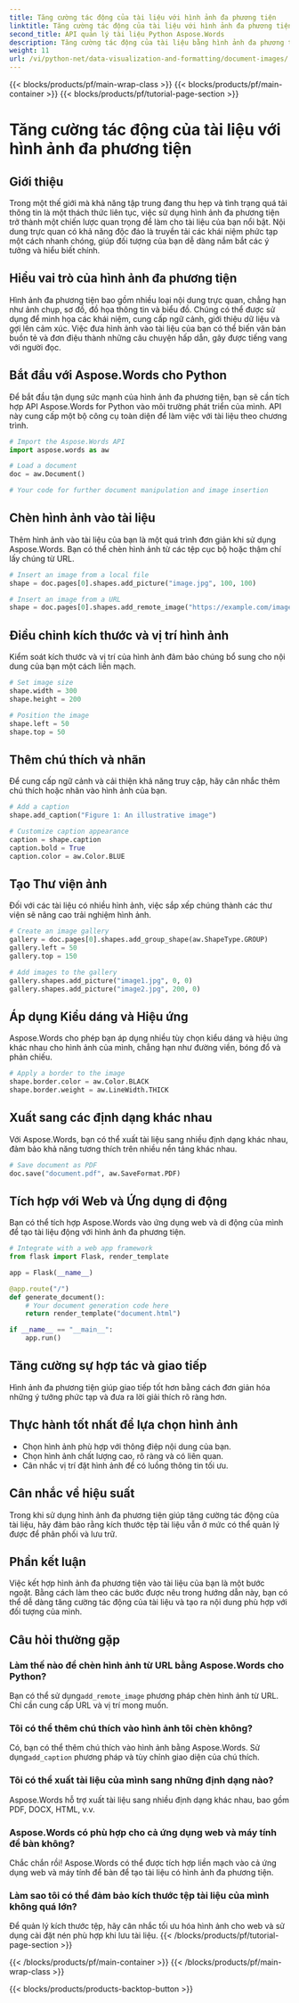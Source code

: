 ```yaml
---
title: Tăng cường tác động của tài liệu với hình ảnh đa phương tiện
linktitle: Tăng cường tác động của tài liệu với hình ảnh đa phương tiện
second_title: API quản lý tài liệu Python Aspose.Words
description: Tăng cường tác động của tài liệu bằng hình ảnh đa phương tiện bằng Aspose.Words cho Python. Tìm hiểu cách chèn, định dạng và tối ưu hóa hình ảnh từng bước.
weight: 11
url: /vi/python-net/data-visualization-and-formatting/document-images/
---
```


{{< blocks/products/pf/main-wrap-class >}}
{{< blocks/products/pf/main-container >}}
{{< blocks/products/pf/tutorial-page-section >}}

# Tăng cường tác động của tài liệu với hình ảnh đa phương tiện


## Giới thiệu

Trong một thế giới mà khả năng tập trung đang thu hẹp và tình trạng quá tải thông tin là một thách thức liên tục, việc sử dụng hình ảnh đa phương tiện trở thành một chiến lược quan trọng để làm cho tài liệu của bạn nổi bật. Nội dung trực quan có khả năng độc đáo là truyền tải các khái niệm phức tạp một cách nhanh chóng, giúp đối tượng của bạn dễ dàng nắm bắt các ý tưởng và hiểu biết chính.

## Hiểu vai trò của hình ảnh đa phương tiện

Hình ảnh đa phương tiện bao gồm nhiều loại nội dung trực quan, chẳng hạn như ảnh chụp, sơ đồ, đồ họa thông tin và biểu đồ. Chúng có thể được sử dụng để minh họa các khái niệm, cung cấp ngữ cảnh, giới thiệu dữ liệu và gợi lên cảm xúc. Việc đưa hình ảnh vào tài liệu của bạn có thể biến văn bản buồn tẻ và đơn điệu thành những câu chuyện hấp dẫn, gây được tiếng vang với người đọc.

## Bắt đầu với Aspose.Words cho Python

Để bắt đầu tận dụng sức mạnh của hình ảnh đa phương tiện, bạn sẽ cần tích hợp API Aspose.Words for Python vào môi trường phát triển của mình. API này cung cấp một bộ công cụ toàn diện để làm việc với tài liệu theo chương trình.

```python
# Import the Aspose.Words API
import aspose.words as aw

# Load a document
doc = aw.Document()

# Your code for further document manipulation and image insertion
```

## Chèn hình ảnh vào tài liệu

Thêm hình ảnh vào tài liệu của bạn là một quá trình đơn giản khi sử dụng Aspose.Words. Bạn có thể chèn hình ảnh từ các tệp cục bộ hoặc thậm chí lấy chúng từ URL.

```python
# Insert an image from a local file
shape = doc.pages[0].shapes.add_picture("image.jpg", 100, 100)

# Insert an image from a URL
shape = doc.pages[0].shapes.add_remote_image("https://example.com/image.jpg", 100, 100)
```

## Điều chỉnh kích thước và vị trí hình ảnh

Kiểm soát kích thước và vị trí của hình ảnh đảm bảo chúng bổ sung cho nội dung của bạn một cách liền mạch.

```python
# Set image size
shape.width = 300
shape.height = 200

# Position the image
shape.left = 50
shape.top = 50
```

## Thêm chú thích và nhãn

Để cung cấp ngữ cảnh và cải thiện khả năng truy cập, hãy cân nhắc thêm chú thích hoặc nhãn vào hình ảnh của bạn.

```python
# Add a caption
shape.add_caption("Figure 1: An illustrative image")

# Customize caption appearance
caption = shape.caption
caption.bold = True
caption.color = aw.Color.BLUE
```

## Tạo Thư viện ảnh

Đối với các tài liệu có nhiều hình ảnh, việc sắp xếp chúng thành các thư viện sẽ nâng cao trải nghiệm hình ảnh.

```python
# Create an image gallery
gallery = doc.pages[0].shapes.add_group_shape(aw.ShapeType.GROUP)
gallery.left = 50
gallery.top = 150

# Add images to the gallery
gallery.shapes.add_picture("image1.jpg", 0, 0)
gallery.shapes.add_picture("image2.jpg", 200, 0)
```

## Áp dụng Kiểu dáng và Hiệu ứng

Aspose.Words cho phép bạn áp dụng nhiều tùy chọn kiểu dáng và hiệu ứng khác nhau cho hình ảnh của mình, chẳng hạn như đường viền, bóng đổ và phản chiếu.

```python
# Apply a border to the image
shape.border.color = aw.Color.BLACK
shape.border.weight = aw.LineWidth.THICK
```

## Xuất sang các định dạng khác nhau

Với Aspose.Words, bạn có thể xuất tài liệu sang nhiều định dạng khác nhau, đảm bảo khả năng tương thích trên nhiều nền tảng khác nhau.

```python
# Save document as PDF
doc.save("document.pdf", aw.SaveFormat.PDF)
```

## Tích hợp với Web và Ứng dụng di động

Bạn có thể tích hợp Aspose.Words vào ứng dụng web và di động của mình để tạo tài liệu động với hình ảnh đa phương tiện.

```python
# Integrate with a web app framework
from flask import Flask, render_template

app = Flask(__name__)

@app.route("/")
def generate_document():
    # Your document generation code here
    return render_template("document.html")

if __name__ == "__main__":
    app.run()
```

## Tăng cường sự hợp tác và giao tiếp

Hình ảnh đa phương tiện giúp giao tiếp tốt hơn bằng cách đơn giản hóa những ý tưởng phức tạp và đưa ra lời giải thích rõ ràng hơn.

## Thực hành tốt nhất để lựa chọn hình ảnh

- Chọn hình ảnh phù hợp với thông điệp nội dung của bạn.
- Chọn hình ảnh chất lượng cao, rõ ràng và có liên quan.
- Cân nhắc vị trí đặt hình ảnh để có luồng thông tin tối ưu.

## Cân nhắc về hiệu suất

Trong khi sử dụng hình ảnh đa phương tiện giúp tăng cường tác động của tài liệu, hãy đảm bảo rằng kích thước tệp tài liệu vẫn ở mức có thể quản lý được để phân phối và lưu trữ.

## Phần kết luận

Việc kết hợp hình ảnh đa phương tiện vào tài liệu của bạn là một bước ngoặt. Bằng cách làm theo các bước được nêu trong hướng dẫn này, bạn có thể dễ dàng tăng cường tác động của tài liệu và tạo ra nội dung phù hợp với đối tượng của mình.

## Câu hỏi thường gặp

### Làm thế nào để chèn hình ảnh từ URL bằng Aspose.Words cho Python?

 Bạn có thể sử dụng`add_remote_image` phương pháp chèn hình ảnh từ URL. Chỉ cần cung cấp URL và vị trí mong muốn.

### Tôi có thể thêm chú thích vào hình ảnh tôi chèn không?

 Có, bạn có thể thêm chú thích vào hình ảnh bằng Aspose.Words. Sử dụng`add_caption` phương pháp và tùy chỉnh giao diện của chú thích.

### Tôi có thể xuất tài liệu của mình sang những định dạng nào?

Aspose.Words hỗ trợ xuất tài liệu sang nhiều định dạng khác nhau, bao gồm PDF, DOCX, HTML, v.v.

### Aspose.Words có phù hợp cho cả ứng dụng web và máy tính để bàn không?

Chắc chắn rồi! Aspose.Words có thể được tích hợp liền mạch vào cả ứng dụng web và máy tính để bàn để tạo tài liệu có hình ảnh đa phương tiện.

### Làm sao tôi có thể đảm bảo kích thước tệp tài liệu của mình không quá lớn?

Để quản lý kích thước tệp, hãy cân nhắc tối ưu hóa hình ảnh cho web và sử dụng cài đặt nén phù hợp khi lưu tài liệu.
{{< /blocks/products/pf/tutorial-page-section >}}

{{< /blocks/products/pf/main-container >}}
{{< /blocks/products/pf/main-wrap-class >}}

{{< blocks/products/products-backtop-button >}}
